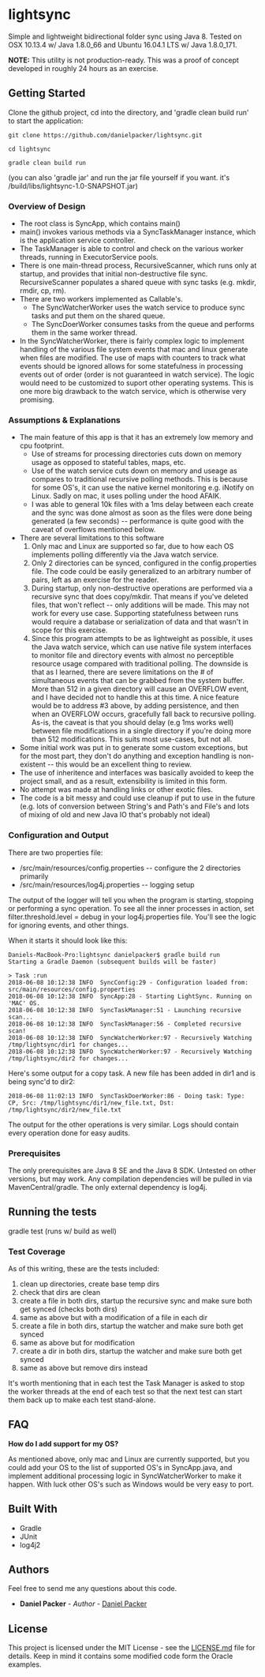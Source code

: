 # lightsync

Simple and lightweight bidirectional folder sync using Java 8. Tested on OSX 10.13.4 w/ Java 1.8.0_66 and Ubuntu 16.04.1 LTS w/ Java 1.8.0_171.

**NOTE:** This utility is not production-ready. This was a proof of concept developed in roughly 24 hours as an exercise.

## Getting Started

Clone the github project, cd into the directory, and 'gradle clean build run' to start the application:

```
git clone https://github.com/danielpacker/lightsync.git

cd lightsync

gradle clean build run
````

(you can also 'gradle jar' and run the jar file yourself if you want. it's /build/libs/lightsync-1.0-SNAPSHOT.jar)

### Overview of Design

* The root class is SyncApp, which contains main()
* main() invokes various methods via a SyncTaskManager instance, which is the application service controller.
* The TaskManager is able to control and check on the various worker threads, running in ExecutorService pools.
* There is one main-thread process, RecursiveScanner, which runs only at startup, and provides that initial non-destructive file sync. RecursiveScanner populates a shared queue with sync tasks (e.g. mkdir, rmdir, cp, rm).
* There are two workers implemented as Callable's.
  - The SyncWatcherWorker uses the watch service to produce sync tasks and put them on the shared queue.
  - The SyncDoerWorker consumes tasks from the queue and performs them in the same worker thread.
* In the SyncWatcherWorker, there is fairly complex logic to implement handling of the various file system events that mac and linux generate when files are modified. The use of maps with counters to track what events should be ignored allows for some statefulness in processing events out of order (order is not guaranteed in watch service). The logic would need to be customized to suport other operating systems. This is one more big drawback to the watch service, which is otherwise very promising.


### Assumptions & Explanations

* The main feature of this app is that it has an extremely low memory and cpu footprint.
  - Use of streams for processing directories cuts down on memory usage as opposed to stateful tables, maps, etc.
  - Use of the watch service cuts down on memory and useage as compares to traditional recursive polling methods. This is because for some OS's, it can use the native kernel monitoring e.g. iNotify on Linux. Sadly on mac, it uses polling under the hood AFAIK.
  - I was able to general 10k files with a 1ms delay between each create and the sync was done almost as soon as the files were done being generated (a few seconds) -- performance is quite good with the caveat of overflows mentioned below.
* There are several limitations to this software
  1. Only mac and Linux are supported so far, due to how each OS implements polling differently via the Java watch service.
  2. Only 2 directories can be synced, configured in the config.properties file. The code could be easily generalized to an arbitrary number of pairs, left as an exercise for the reader.
  3. During startup, only non-destructive operations are performed via a recursive sync that does copy/mkdir. That means if you've deleted files, that won't reflect -- only additions will be made. This may not work for every use case. Supporting statefulness between runs would require a database or serialization of data and that wasn't in scope for this exercise.
  4. Since this program attempts to be as lightweight as possible, it uses the Java watch service, which can use native file system interfaces to monitor file and directory events with almost no perceptible resource usage compared with traditional polling. The downside is that as I learned, there are severe limitations on the # of simultaneous events that can be grabbed from the system buffer. More than 512 in a given directory will cause an OVERFLOW event, and I have decided not to handle this at this time. A nice feature would be to address #3 above, by adding persistence, and then when an OVERFLOW occurs, gracefully fall back to recursive polling. As-is, the caveat is that you should delay (e.g 1ms works well) between file modifications in a single directory if you're doing more than 512 modifications. This suits most use-cases, but not all.
* Some initial work was put in to generate some custom exceptions, but for the most part, they don't do anything and exception handling is non-existent -- this would be an excellent thing to review.
* The use of inheritence and interfaces was basically avoided to keep the project small, and as a result, extensibility is limited in this form.
* No attempt was made at handling links or other exotic files.
* The code is a bit messy and could use cleanup if put to use in the future (e.g. lots of conversion between String's and Path's and File's and lots of mixing of old and new Java IO that's probably not ideal)

### Configuration and Output

There are two properties file:

* /src/main/resources/config.properties -- configure the 2 directories primarily
* /src/main/resources/log4j.properties -- logging setup

The output of the logger will tell you when the program is starting, stopping or performing a sync operation. To see all the inner processes in action, set filter.threshold.level = debug in your log4j.properties file. You'll see the logic for ignoring events, and other things.

When it starts it should look like this:

```
Daniels-MacBook-Pro:lightsync danielpacker$ gradle build run
Starting a Gradle Daemon (subsequent builds will be faster)

> Task :run
2018-06-08 10:12:38 INFO  SyncConfig:29 - Configuration loaded from: src/main/resources/config.properties
2018-06-08 10:12:38 INFO  SyncApp:28 - Starting LightSync. Running on 'MAC' OS.
2018-06-08 10:12:38 INFO  SyncTaskManager:51 - Launching recursive scan...
2018-06-08 10:12:38 INFO  SyncTaskManager:56 - Completed recursive scan!
2018-06-08 10:12:38 INFO  SyncWatcherWorker:97 - Recursively Watching /tmp/lightsync/dir1 for changes...
2018-06-08 10:12:38 INFO  SyncWatcherWorker:97 - Recursively Watching /tmp/lightsync/dir2 for changes...
```

Here's some output for a copy task. A new file has been added in dir1 and is being sync'd to dir2:

```
2018-06-08 11:02:13 INFO  SyncTaskDoerWorker:86 - Doing task: Type: CP, Src: /tmp/lightsync/dir1/new_file.txt, Dst: /tmp/lightsync/dir2/new_file.txt
```

The output for the other operations is very similar. Logs should contain every operation done for easy audits.

### Prerequisites

The only prerequisites are Java 8 SE and the Java 8 SDK. Untested on other versions, but may work. Any compilation dependencies will be pulled in via MavenCentral/gradle. The only external dependency is log4j.

## Running the tests

gradle test (runs w/ build as well)

### Test Coverage

As of this writing, these are the tests included:
  1. clean up directories, create base temp dirs
  2. check that dirs are clean
  3. create a file in both dirs, startup the recursive sync and make sure both get synced (checks both dirs)
  4. same as above but with a modification of a file in each dir
  5. create a file in both dirs, startup the watcher and make sure both get synced
  6. same as above but for modification
  7. create a dir in both dirs, startup the watcher and make sure both get synced
  8. same as above but remove dirs instead

It's worth mentioning that in each test the Task Manager is asked to stop the worker threads at the end of each test so that the next test can start them back up to make each test stand-alone.

## FAQ

**How do I add support for my OS?**

As mentioned above, only mac and Linux are currently supported, but you could add your OS to the list of supported OS's in SyncApp.java, and implement additional processing logic in SyncWatcherWorker to make it happen. With luck other OS's such as Windows would be very easy to port. 

## Built With

* Gradle
* JUnit
* log4j2

## Authors

Feel free to send me any questions about this code.

* **Daniel Packer** - *Author* - [Daniel Packer](https://github.com/danielpacker)

## License

This project is licensed under the MIT License - see the [LICENSE.md](LICENSE.md) file for details. Keep in mind it contains some modified code form the Oracle examples.
